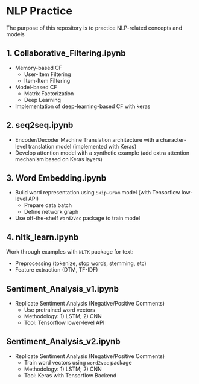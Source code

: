 # NLP Practice
The purpose of this repository is to practice NLP-related concepts and models 

## 1. Collaborative_Filtering.ipynb
- Memory-based CF
    - User-Item Filtering
    - Item-Item Filtering
- Model-based CF
    - Matrix Factorization
    - Deep Learning
- Implementation of deep-learning-based CF with keras

## 2. seq2seq.ipynb
- Encoder/Decoder Machine Translation architecture with a character-level translation model (implemented with Keras)
- Develop attention model with a synthetic example (add extra attention mechanism based on Keras layers)


## 3. Word Embedding.ipynb
- Build word representation using `Skip-Gram` model (with Tensorflow low-level API)
    - Prepare data batch
    - Define network graph
- Use off-the-shelf `Word2Vec` package to train model


## 4. nltk_learn.ipynb
Work through examples with `NLTK` package for text:
- Preprocessing (tokenize, stop words, stemming, etc)
- Feature extraction (DTM, TF-IDF)

## Sentiment_Analysis_v1.ipynb
- Replicate Sentiment Analysis (Negative/Positive Comments)
  - Use pretrained word vectors
  - Methodology: 1) LSTM; 2) CNN 
  - Tool: Tensorflow lower-level API

## Sentiment_Analysis_v2.ipynb
- Replicate Sentiment Analysis (Negative/Positive Comments)
  - Train word vectors using `word2vec` package
  - Methodology: 1) LSTM; 2) CNN 
  - Tool: Keras with Tensorflow Backend

